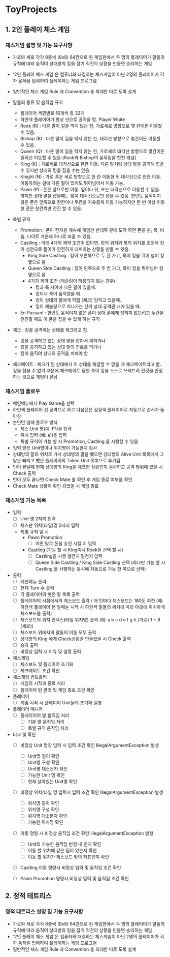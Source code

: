 # ToyProjects

## 1. 2인 플레이 체스 게임

### 체스게임 설명 및 기능 요구사항
- 가로와 세로 각각 8줄씩 (8x8) 64칸으로 된 게임판에서 두 명의 플레이어가 말들의 규칙에 따라 움직여 상대방의 킹을 잡기 직전의 상황을 만들면 승리하는 게임
- '2인 플레이 체스 게임'은 컴퓨터와 대결하는 체스게임이 아닌 2명의 플레이어가 각자 움직을 입력하여 플레이하는 게임 프로그램
- 일반적인 체스 게임 Rule 과 Convention 을 최대한 따르 도록 설계

- 말들의 종류 및 움직임 규칙
  - 플레이어 색깔별로 16개씩 총 32개
  - 하얀색 플레이어가 항상 선으로 공격을 함. Player White
  - Rook (R) : 다른 말이 길을 막지 않는 한, 가로세로 방향으로 몇 칸이든 이동할 수 있음.
  - Bishop (B) : 다른 말이 길을 막지 않는 한, 대각선 방향으로 몇칸이든 이동할 수 있음.
  - Queen (Q) : 다른 말이 길을 막지 않는 한, 가로세로 대각선 방향으로 몇칸이든 일직선 이동할 수 있음 (Rook과 Bishop의 움직임을 합친 개념)
  - King (K) : 가로세로 대각선으로 한칸 이동. 다른 말처럼 상대 말을 공격해 잡을 수 있지만 상대의 킹을 잡을 수는 없음.
  - Knight (N) : 가로 혹은 세로 방향으로 한 칸 이동한 뒤 대각선으로 한칸 이동. 이동하려는 길에 다른 말이 있어도 뛰어넘어서 이동 가능.
  - Pawn (P) : 폰은 앞으로만 이동. 옆이나 뒤, 또는 대각선으로 이동할 수 없음. 하지만 상대 말을 잡을때는 앞쪽 대각선으로만 잡을 수 있음. 한번도 움직이지 않은 폰은 앞쪽으로 한칸이나 두칸을 자유롭게 이동 가능하지만 한 번 이상 이동한 폰은 한칸씩만 전진 할 수 있음.

- 특별 규칙
  - Promotion : 폰이 전지을 계속해 게임판 반대쪽 끝에 도착 하면 폰을 퀸, 룩, 비숍, 나이트 가운데 하나로 바꿀 수 있음.
  - Castling : 아래 4개의 제약 조건이 없다면, 킹의 위치와 룩의 위치를 조정해 킹이 성안으로 들어가 안전하게 대피하는 상황을 만들 수 잇음.
    - King Side Castling : 킹이 오른쪽으로 두 칸 가고, 룩이 킹을 뛰어 넘어 킹 옆으로 옴
    - Queen Side Castling : 킹이 왼쪽으로 두 칸 가고, 룩이 킹을 뛰어넘어 킹 옆으로 옴
    - 4가지 제약 조건 (캐슬링이 허용되지 않는 경우)
      - 킹과 룩 사이에 다른 말이 있을때.
      - 킹이나 룩이 움직였을 때.
      - 킹이 상대의 말에게 직접 (체크) 당하고 있을때.
      - 킹이 캐슬링으로 지나가는 칸이 상대 공격권 내에 있을 때.
  - En Passant : 한번도 움직이지 않은 폰이 상대 폰에게 잡히지 않으려고 두칸을 전진할 때도 이 폰을 잡을 수 있게 하는 규칙

- 체크 : 킹을 공격하는 상태를 체크라고 함.
  - 킹을 공격하고 있는 상대 말을 잡아서 피하거나
  - 킹을 공격하고 있는 상대 말의 진로를 막거나
  - 킹이 움직여 상대의 공격을 피해야 함
- 체크메이트 : 체크가 된 상태에서 이 상태를 해결할 수 없을 때 체크메이트라고 함. 킹을 잡을 수 없기 때문에 체크메이트 당한 쪽이 킹을 스스로 쓰러드려 진것을 인정하는 것으로 게임이 끝남

### 체스게임 플로우
- 메인메뉴에서 Play Game을 선택
- 하얀색 플레이어 선 공격으로 하고 다음턴은 검정색 플레이어로 자동으로 순서가 돌아감
- 본인턴 일때 플로우 방식
  - 체스 Unit 명(예: P1)을 입력
  - 위치 입력 (예: a1)을 입력
  - 특별 규칙이 가능 할 시 Promotion, Castling 을 시행할 수 있음
- 입력 받은 Unit명이나 위치명이 가능한지 검사
- 상대방의 말의 위치로 가서 상대방의 말을 뺐으면 상대방의 Alive Unit 목록에서 그 말은 빠지고 뺐은 플레이어의 Taken Unit 목록으로 추가됨
- 턴이 끝날때 현재 상대방의 King을 체크한 상황인지 검사하고 공격 범위에 있을 시 Check 출력
- 턴이 모두 끝나면 Check Mate 를 확인 후 게임 종료 여부를 확인
- Check Mate 상황이 확인 되었을 시 게임 종료

### 체스게임 기능 목록
- 입력
  - [ ] Unit 명 2자리 입력
  - [ ] 체스판 위치(타일)명 2자리 입력
  - 특별 규칙 일 시
    - Pawn Promotion
      - [ ] 어떤 말로 폰을 승진 시킬 지 입력
    - Castling (가능 할 시 King이나 Rook을 선택 할 시)
      - [ ] Castling을 시행 할건지 말건지 입력
      - [ ] Queen Side Castling / King Side Castling 선택 (하나만 가능 할 시 Castling 을 시행하는 동시에 자동으로 가능 한 쪽으로 선택)
- 출력
  - [ ] 메인메뉴 출력
  - [ ] 현재 Turn 수 출력
  - [ ] 각 플레이어의 뺏은 말 목록 출력
  - [ ] 플레이어의 시점에서의 체스보드 출력 / 매 턴마다 체스보드는 180도 회전 (예: 하얀색 플레이어 턴 일때는 시작 시 하얀색 말들의 위치에 따라 아래에 위치하게 체스보드를 출력)
  - [ ] 체스보드의 위치 인덱스(타일 위치명) 출력 (예: a b c d e f g h (가로) 1 ~ 8 (세로))
  - [ ] 체스보드 위에서의 말들의 이동 모두 출력
  - [ ] 상대방의 King 에게 Check상황을 만들었을 시 Check 출력
  - [ ] 승자 출력
  - [ ] 비정상 입력 시 이유 및 설명 출력
- 체스게임
  - [ ] 체스보드 및 플레이어 초기화
  - [ ] 체크메이트 조건 확인
- 체스게임 컨트롤러
  - [ ] 게임의 시작과 종료 처리
  - [ ] 플레이어 턴 관리 및 게임 종료 조건 확인
- 플레이어
  - [ ] 게임 시작 시 플레이어 Unit들의 초기화 실행
- 플레이어 매니저
  - [ ] 플레이어의 말 움직임 처리
    - [ ] 기본 말 움직임 처리
    - [ ] 특별 규칙 움직임 처리
- 비교 및 확인
  - [ ] 비정상 Unit 명칭 입력 시 입력 조건 확인 IllegalArgumentException 발생
    - [ ] Unit명 길이 확인
    - [ ] Unit명 구성 확인
    - [ ] Unit명 대소문자 확인
    - [ ] 가능한 Unit 명 확인
    - [ ] 현재 살아있는 Unit명 확인
  - [ ] 비정상 위치/타일 명 입력시 입력 조건 확인 IllegalArgumentException 발생
    - [ ] 위치명 길이 확인
    - [ ] 위치명 구성 확인
    - [ ] 위치명 대소문자 확인
    - [ ] 가능한 위치명 확인
  - [ ] 이동 명령 시 비정상 움직임 조건 확인 IllegalArgumentException 발생
    - [ ] Unit의 가능한 움직임 반경 내 인지 확인
    - [ ] 이동 할 위치에 같은 팀이 있는지 확인
    - [ ] 이동 할 위치가 체스보드 밖의 좌표인지 확인
  - [ ] Castling 이동 명령시 비정상 입력 및 움직임 조건 확인
  - [ ] Pawn Promotion 명령시 비정상 입력 및 움직임 조건 확인


## 2. 정적 테트리스

### 정적 테트리스 설명 및 기능 요구사항
- 가로와 세로 각각 8줄씩 (8x8) 64칸으로 된 게임판에서 두 명의 플레이어가 말들의 규칙에 따라 움직여 상대방의 킹을 잡기 직전의 상황을 만들면 승리하는 게임
- '2인 플레이 체스 게임'은 컴퓨터와 대결하는 체스게임이 아닌 2명의 플레이어가 각자 움직을 입력하여 플레이하는 게임 프로그램
- 일반적인 체스 게임 Rule 과 Convention 을 최대한 따르 도록 설계
